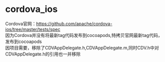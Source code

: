# cordova_ios

Cordova官网：https://github.com/apache/cordova-ios/tree/master/tests/spec  
因为Cordova并没有将最新tag代码发布到cocoapods,特拷贝官网最新tag代码，发布到cocoapods  
因项目需要，移除了CDVAppDelegate.h,CDVAppDelegate.m,同时CDV.h中对CDVAppDelegate.h的引用也一并移除


